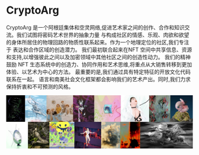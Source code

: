# CryptoArg

CryptoArg 是一个阿根廷集体和空灵网络,促进艺术家之间的创作、合作和知识交流。我们试图将密码艺术世界的抽象力量 与构成社区的情感、乐观、肉欲和欲望的身体所居住的物理回路的物质性联系起来。作为一个地理定位的社区,我们专注于 表达和合作区域的创造潜力。
我们最初联合起来在NFT 空间中共享信息、资源和支持,以增强彼此之间以及加密领域中其他社区之间的创造性动力。
我们的精神鼓励 NFT 生态系统中的创造力、协同作用和艺术思维,将重点从大销售转移到更加体验、以艺术为中心的方法。
最重要的是,我们通过具有特定特征的开放文化代码联系在一起。
语言和南美社会文化框架都会影响我们的艺术产出。同时,我们力求保持折衷和不可预测的风格。

![NFT](unnamed.jpg)

